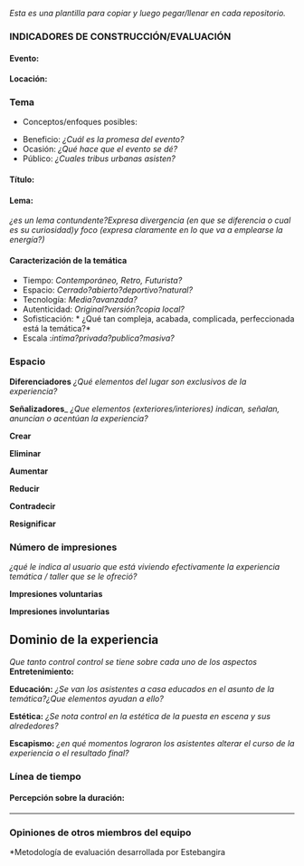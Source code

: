 *Esta es una plantilla para copiar y luego pegar/llenar en cada repositorio.*

### INDICADORES DE CONSTRUCCIÓN/EVALUACIÓN

#### Evento:

#### Locación:

### Tema
* Conceptos/enfoques posibles:
- Beneficio: *¿Cuál es la promesa del evento?*
- Ocasión: *¿Qué hace que el evento se dé?*
- Público: *¿Cuales tribus urbanas asisten?*

#### Título:

#### Lema:
*¿es un lema contundente?Expresa divergencia (en que se diferencia o cual es su curiosidad)y foco (expresa claramente en lo que va a emplearse la energía?)*

#### Caracterización de la temática
* Tiempo: *Contemporáneo, Retro, Futurista?*
* Espacio: *Cerrado?abierto?deportivo?natural?*
* Tecnología: *Media?avanzada?*
* Autenticidad: *Original?versión?copia local?*
* Sofisticación: * ¿Qué tan compleja, acabada, complicada,
perfeccionada está la temática?*
* Escala :*intima?privada?publica?masiva?*

### Espacio
__Diferenciadores__
*¿Qué elementos del lugar son exclusivos de la experiencia?*

__Señalizadores___
*¿Que elementos (exteriores/interiores) indican, señalan, anuncian o acentúan la experiencia?*

__Crear__

__Eliminar__

__Aumentar__

__Reducir__

__Contradecir__

__Resignificar__



### Número de impresiones
*¿qué le indica al usuario que está viviendo efectivamente la experiencia temática / taller que se le ofreció?*

__Impresiones voluntarias__

__Impresiones involuntarias__


## Dominio de la experiencia 
*Que tanto control control se tiene sobre cada uno de los aspectos*
__Entretenimiento:__

__Educación:__
*¿Se van los asistentes a casa educados en el asunto de la temática?¿Que elementos ayudan a ello?*

__Estética:__
*¿Se nota control en la estética de la puesta en escena y sus alrededores?*

__Escapismo:__
*¿en qué momentos lograron los asistentes alterar el curso de la experiencia o el resultado final?*


### Línea de tiempo


#### Percepción sobre la duración:

---
### Opiniones de otros miembros del equipo

*Metodología de evaluación desarrollada por Estebangira





